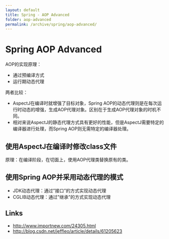```yaml
---
layout: default
title: Spring - AOP Advanced
folder: aop-advanced
permalink: /archive/spring/aop-advanced/
---
```


# Spring AOP Advanced

AOP的实现原理：
- 通过预编译方式
- 运行期动态代理

两者比较：
- AspectJ在编译时就增强了目标对象，Spring AOP的动态代理则是在每次运行时动态的增强，生成AOP代理对象。区别在于生成AOP代理对象的时机不同。
- 相对来说AspectJ的静态代理方式具有更好的性能，但是AspectJ需要特定的编译器进行处理，而Spring AOP则无需特定的编译器处理。

## 使用AspectJ在编译时修改class文件

原理：在编译阶段，在切面上，使用AOP代理类替换原有的类。

## 使用Spring AOP并采用动态代理的模式

- JDK动态代理：通过”接口”的方式实现动态代理
- CGLIB动态代理：通过”继承”的方式实现动态代理

## Links

- <http://www.importnew.com/24305.html>
- <http://blog.csdn.net/jeffleo/article/details/61205623>